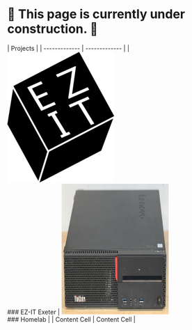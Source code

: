 # 🚧 This page is currently under construction. 🚧


| Projects |
| ------------- | ------------- |
| ![EZ-IT Exeter Logo](images/Ez-ITDark-246x300.png) <br> ### EZ-IT Exeter | <img src="images/homelab.jpeg" width="246" height="300"> <br> ### Homelab |
| Content Cell  | Content Cell  |
